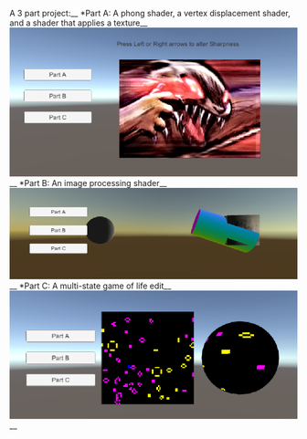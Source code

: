 A 3 part project:__
*Part A: A phong shader, a vertex displacement shader, and a shader that applies a texture__
![alt text](https://github.com/kfincher/CMPMGO/blob/master/SS%201.png "Part A")__
*Part B: An image processing shader__
![alt text](https://github.com/kfincher/CMPMGO/blob/master/SS%202.png "Part B")__
*Part C: A multi-state game of life edit__
![alt text](https://github.com/kfincher/CMPMGO/blob/master/SS%203.png "Part C")__
